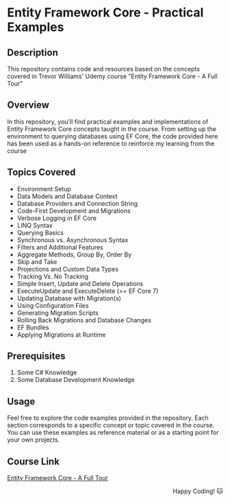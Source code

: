 # Entity Framework Core - Practical Examples

## Description

This repository contains code and resources based on the concepts covered in Trevor Williams' Udemy course "Entity Framework Core - A Full Tour"

## Overview
In this repository, you'll find practical examples and implementations of Entity Framework Core concepts taught in the course. 
From setting up the environment to querying databases using EF Core, the code provided here has been used as a hands-on reference to reinforce my learning from the course

## Topics Covered
- Environment Setup
- Data Models and Database Context
- Database Providers and Connection String
- Code-First Development and Migrations
- Verbose Logging in EF Core
- LINQ Syntax
- Querying Basics
- Synchronous vs. Asynchronous Syntax
- Filters and Additional Features
- Aggregate Methods, Group By, Order By
- Skip and Take
- Projections and Custom Data Types
- Tracking Vs. No Tracking
- Simple Insert, Update and Delete Operations
- ExecuteUpdate and ExecuteDelete (>= EF Core 7)
- Updating Database with Migration(s)
- Using Configuration Files
- Generating Migration Scripts
- Rolling Back Migrations and Database Changes
- EF Bundles
- Applying Migrations at Runtime

## Prerequisites
1. Some C# Knowledge
2. Some Database Development Knowledge

## Usage
Feel free to explore the code examples provided in the repository. Each section corresponds to a specific concept or topic covered in the course. You can use these examples as reference material or as a starting point for your own projects.

## Course Link
[Entity Framework Core - A Full Tour](https://www.udemy.com/course/entity-framework-core-a-full-tour/)

<div align="right">
Happy Coding! 🐱
</div>

